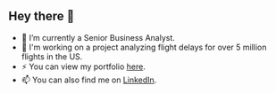## Hey there 👋

- 🌱 I’m currently a Senior Business Analyst.
- 🔭 I'm working on a project analyzing flight delays for over 5 million flights in the US.
- ⚡ You can view my portfolio [here](https://mavenanalytics.io/profile/gurjeevanmalhi).
- 📫 You can also find me on [LinkedIn](https://www.linkedin.com/in/gurjeevanmalhi/).

<!--
**gurjeevanmalhi/gurjeevanmalhi** is a ✨ _special_ ✨ repository because its `README.md` (this file) appears on your GitHub profile.

Here are some ideas to get you started:

- 🔭 I’m currently working on ...
- 🌱 I’m currently learning ...
- 👯 I’m looking to collaborate on ...
- 🤔 I’m looking for help with ...
- 💬 Ask me about ...
- 📫 How to reach me: ...
- 😄 Pronouns: ...
- ⚡ Fun fact: ...
-->
